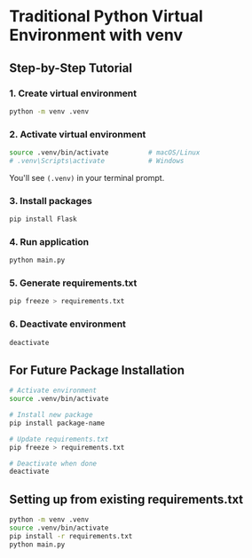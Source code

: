# Traditional Python Virtual Environment with venv

## Step-by-Step Tutorial

### 1. Create virtual environment
```bash
python -m venv .venv
```

### 2. Activate virtual environment
```bash
source .venv/bin/activate          # macOS/Linux
# .venv\Scripts\activate           # Windows
```
You'll see `(.venv)` in your terminal prompt.

### 3. Install packages
```bash
pip install Flask
```

### 4. Run application
```bash
python main.py
```

### 5. Generate requirements.txt
```bash
pip freeze > requirements.txt
```

### 6. Deactivate environment
```bash
deactivate
```

## For Future Package Installation

```bash
# Activate environment
source .venv/bin/activate

# Install new package
pip install package-name

# Update requirements.txt
pip freeze > requirements.txt

# Deactivate when done
deactivate
```

## Setting up from existing requirements.txt

```bash
python -m venv .venv
source .venv/bin/activate
pip install -r requirements.txt
python main.py
```
